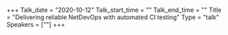+++
Talk_date = "2020-10-12"
Talk_start_time = ""
Talk_end_time = ""
Title = "Delivering reliable NetDevOps with automated CI testing"
Type = "talk"
Speakers = [""]
+++

